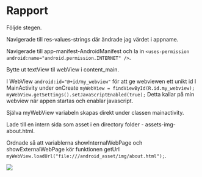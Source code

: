 
# Rapport

Följde stegen.

Navigerade till res-values-strings där ändrade jag värdet i appname.

Navigerade till app-manifest-AndroidManifest och la in ```<uses-permission android:name="android.permission.INTERNET" />```.

Bytte ut textView til webView i content_main.

I WebView ```android:id="@+id/my_webview"``` för att ge webviewen ett unikt id
I MainActivity under onCreate ```myWebView = findViewById(R.id.my_webview);
                                         myWebView.getSettings().setJavaScriptEnabled(true);```
Detta kallar på min webview när appen startas och enablar javascript.

Själva myWebView variabeln skapas direkt under classen mainactivity.

Lade till en intern sida som asset i en directory folder - assets-img-about.html.

Ordnade så att variablerna showInternalWebPage och showExternalWebPage kör funktionen getUrl
``` myWebView.loadUrl("file:///android_asset/img/about.html");```.


![](android.png)
